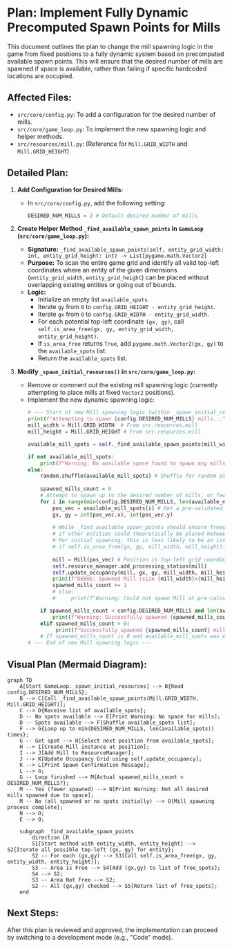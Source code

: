 # Plan: Implement Fully Dynamic Precomputed Spawn Points for Mills

This document outlines the plan to change the mill spawning logic in the game from fixed positions to a fully dynamic system based on precomputed available spawn points. This will ensure that the desired number of mills are spawned if space is available, rather than failing if specific hardcoded locations are occupied.

## Affected Files:

*   `src/core/config.py`: To add a configuration for the desired number of mills.
*   `src/core/game_loop.py`: To implement the new spawning logic and helper methods.
*   `src/resources/mill.py`: (Reference for `Mill.GRID_WIDTH` and `Mill.GRID_HEIGHT`)

## Detailed Plan:

1.  **Add Configuration for Desired Mills:**
    *   In `src/core/config.py`, add the following setting:
        ```python
        DESIRED_NUM_MILLS = 2 # Default desired number of mills
        ```

2.  **Create Helper Method `_find_available_spawn_points` in `GameLoop` (`src/core/game_loop.py`):**
    *   **Signature:** `_find_available_spawn_points(self, entity_grid_width: int, entity_grid_height: int) -> List[pygame.math.Vector2]`
    *   **Purpose:** To scan the entire game grid and identify all valid top-left coordinates where an entity of the given dimensions (`entity_grid_width`, `entity_grid_height`) can be placed without overlapping existing entities or going out of bounds.
    *   **Logic:**
        *   Initialize an empty list `available_spots`.
        *   Iterate `gy` from `0` to `config.GRID_HEIGHT - entity_grid_height`.
        *   Iterate `gx` from `0` to `config.GRID_WIDTH - entity_grid_width`.
        *   For each potential top-left coordinate `(gx, gy)`, call `self.is_area_free(gx, gy, entity_grid_width, entity_grid_height)`.
        *   If `is_area_free` returns `True`, add `pygame.math.Vector2(gx, gy)` to the `available_spots` list.
        *   Return the `available_spots` list.

3.  **Modify `_spawn_initial_resources()` in `src/core/game_loop.py`:**
    *   Remove or comment out the existing mill spawning logic (currently attempting to place mills at fixed `Vector2` positions).
    *   Implement the new dynamic spawning logic:
        ```python
        # --- Start of new Mill spawning logic (within _spawn_initial_resources) ---
        print(f"Attempting to spawn {config.DESIRED_NUM_MILLS} mills...")
        mill_width = Mill.GRID_WIDTH  # From src.resources.mill
        mill_height = Mill.GRID_HEIGHT # From src.resources.mill
        
        available_mill_spots = self._find_available_spawn_points(mill_width, mill_height)
        
        if not available_mill_spots:
            print(f"Warning: No available space found to spawn any mills of size {mill_width}x{mill_height}.")
        else:
            random.shuffle(available_mill_spots) # Shuffle for random placement from available spots
            
            spawned_mills_count = 0
            # Attempt to spawn up to the desired number of mills, or fewer if not enough spots
            for i in range(min(config.DESIRED_NUM_MILLS, len(available_mill_spots))):
                pos_vec = available_mill_spots[i] # Get a pre-validated spot
                gx, gy = int(pos_vec.x), int(pos_vec.y)
                
                # While _find_available_spawn_points should ensure freedom, a re-check can be a safeguard
                # if other entities could theoretically be placed between finding spots and this step.
                # For initial spawning, this is less likely to be an issue.
                # if self.is_area_free(gx, gy, mill_width, mill_height): # Optional re-check
                
                mill = Mill(pos_vec) # Position is top-left grid coordinates
                self.resource_manager.add_processing_station(mill)
                self.update_occupancy(mill, gx, gy, mill_width, mill_height, is_placing=True)
                print(f"DEBUG: Spawned Mill (size {mill_width}x{mill_height}) at grid_pos: {pos_vec}")
                spawned_mills_count += 1
                # else:
                #     print(f"Warning: Could not spawn Mill at pre-calculated free spot {pos_vec}. Area became occupied unexpectedly.")

            if spawned_mills_count < config.DESIRED_NUM_MILLS and len(available_mill_spots) > 0 :
                print(f"Warning: Successfully spawned {spawned_mills_count} out of {config.DESIRED_NUM_MILLS} desired mills due to limited available space.")
            elif spawned_mills_count > 0:
                 print(f"Successfully spawned {spawned_mills_count} mills.")
            # If spawned_mills_count is 0 and available_mill_spots was empty, the initial warning covers it.
        # --- End of new Mill spawning logic ---
        ```

## Visual Plan (Mermaid Diagram):

```mermaid
graph TD
    A[Start GameLoop._spawn_initial_resources] --> B{Read config.DESIRED_NUM_MILLS};
    B --> C[Call _find_available_spawn_points(Mill.GRID_WIDTH, Mill.GRID_HEIGHT)];
    C --> D{Receive list of available_spots};
    D -- No spots available --> E[Print Warning: No space for mills];
    D -- Spots available --> F[Shuffle available_spots list];
    F --> G{Loop up to min(DESIRED_NUM_MILLS, len(available_spots)) times};
    G -- Get spot --> H[Select next position from available_spots];
    H --> I[Create Mill instance at position];
    I --> J[Add Mill to ResourceManager];
    J --> K[Update Occupancy Grid using self.update_occupancy];
    K --> L[Print Spawn Confirmation Message];
    L --> G;
    G -- Loop finished --> M{Actual spawned_mills_count < DESIRED_NUM_MILLS?};
    M -- Yes (fewer spawned) --> N[Print Warning: Not all desired mills spawned due to space];
    M -- No (all spawned or no spots initially) --> O[Mill spawning process complete];
    N --> O;
    E --> O;

    subgraph _find_available_spawn_points
        direction LR
        S1[Start method with entity_width, entity_height] --> S2{Iterate all possible top-left (gx, gy) for entity};
        S2 -- For each (gx,gy) --> S3[Call self.is_area_free(gx, gy, entity_width, entity_height)];
        S3 -- Area is Free --> S4[Add (gx,gy) to list of free_spots];
        S4 --> S2;
        S3 -- Area Not Free --> S2;
        S2 -- All (gx,gy) checked --> S5[Return list of free_spots];
    end
```

## Next Steps:

After this plan is reviewed and approved, the implementation can proceed by switching to a development mode (e.g., "Code" mode).